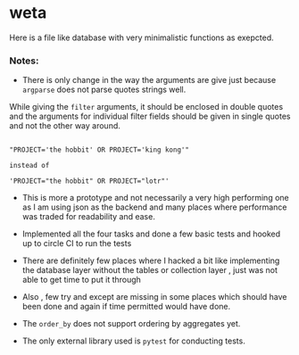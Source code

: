 # weta
Here is a file like database with very minimalistic functions as exepcted.

### Notes:

* There is only change in the way the arguments are give just because `argparse` does not parse quotes strings well.

While giving the `filter` arguments, it should be enclosed in double quotes and the arguments for individual filter fields should be
given in single quotes and not the other way around.
```shell

"PROJECT='the hobbit' OR PROJECT='king kong'"

instead of

'PROJECT="the hobbit" OR PROJECT="lotr"'
```

* This is more a prototype and not necessarily a very high performing one as I am using
json as the backend and many places where performance was traded for 
readability and ease.

* Implemented all the four tasks and done a few basic tests and hooked up to 
circle CI to run the tests

* There are definitely few places where I hacked a bit like implementing the database layer 
without the tables or collection layer , just was not able to get time to put it through

* Also , few try and except are missing in some places which should have been done and again if time permitted would have done.

* The `order_by` does not support ordering by aggregates yet.

* The only external library used is `pytest` for conducting tests.




